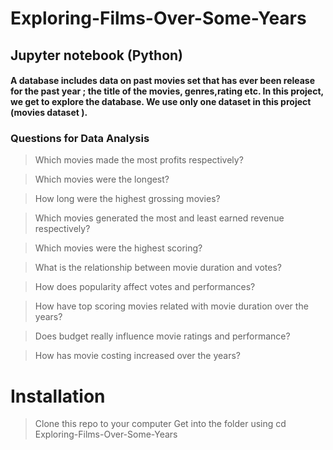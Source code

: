 # Exploring-Films-Over-Some-Years
## Jupyter notebook (Python)
#### A  database includes data on past movies set that has ever been release for the past year ; the title of the movies, genres,rating etc. In this project, we get to explore the  database. We use only one dataset in this project (movies dataset ).
### Questions for Data Analysis

>Which movies made the most profits respectively?

>Which movies were the longest?

>How long were the highest grossing movies?

>Which movies generated the most and least earned revenue respectively?

>Which movies were the highest scoring?

>What is the relationship between movie duration and votes?

>How does popularity affect votes and performances?

>How have top scoring movies related with movie duration over the years?

>Does budget really influence movie ratings and performance?

>How has movie costing increased over the years? 





# Installation
>Clone this repo to your computer
>Get into the folder using cd Exploring-Films-Over-Some-Years
